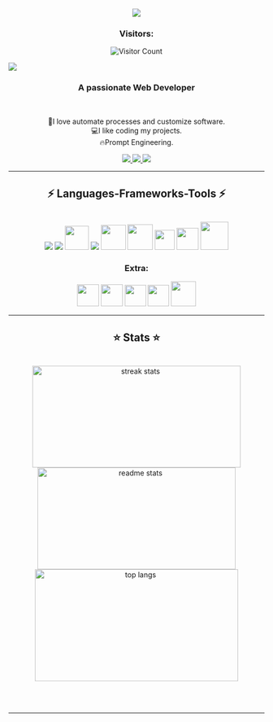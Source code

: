 <h1 align="center">
    <img src="https://readme-typing-svg.herokuapp.com/?font=Righteous&size=35&center=true&vCenter=true&width=500&height=70&duration=4000&lines=Hi+There!+👋;+I'm+Web+Developer!;+I'm+Frontend+Developer!" />
</h1>
<div align="center">
<h3>
Visitors:
</h3>

![Visitor Count](https://profile-counter.glitch.me/bm-jsms/count.svg)

</div>

<div>
   <img src="https://media.licdn.com/dms/image/D4E16AQGR0mXd7DL-WA/profile-displaybackgroundimage-shrink_350_1400/0/1704904332309?e=1726704000&v=beta&t=kBRHxui3Aw6eqCC1c5g-xbyVM-X1YygfY7TTioj-JcY"/>
</div>

<h3 align="center">A passionate Web Developer</h3>

<br/>

<div align="center">
 
🎨I love automate processes and customize software.
<br>
💻I like coding my projects.
<br>
🔥Prompt Engineering.

 </div>
 
<div align="center"> 
  <a href="https://bm-jsms-portfolio.vercel.app" target="_blank">
    <img src="https://img.shields.io/badge/Portfolio-%23000000.svg?style=for-the-badge&logo=firefox&logoColor=#FF7139">
  </a>
  <a href="mailto:bm.jsms04dev@gmail.com" target="_blank">
    <img src="https://img.shields.io/badge/Microsoft_Outlook-0078D4?style=for-the-badge&logo=gmail&logoColor=white">
  </a>
  <a href="https://www.linkedin.com/in/josu%C3%A9-emaxs-b39a80292/" target="_blank">
    <img src="https://img.shields.io/badge/LinkedIn-0077B5?style=for-the-badge&logo=linkedin&logoColor=white" target="_blank" />
  </a>
 
</div>

 <hr/>
 
<h2 align="center">⚡ Languages-Frameworks-Tools ⚡</h2>
<br/>
<div align="center">
  <img src="https://skillicons.dev/icons?i=html,css,javascript,typescript,py,php,nodejs,express,git,sass,tailwind,vuejs"/>
  <img src="https://skillicons.dev/icons?i=angular,astro,react,nextjs"/>
  <img width=47 src="https://icon.icepanel.io/Technology/svg/Azure-SQL-Database.svg"/>
  <img src="https://skillicons.dev/icons?i=vscode,github,mysql,jest,vitest,md,vite,netlify,vercel,graphql"/>
  <img width=49 src="https://seeklogo.com/images/R/react-query-logo-1340EA4CE9-seeklogo.com.png"/>
  <img width=50 src="https://user-images.githubusercontent.com/958486/218346783-72be5ae3-b953-4dd7-b239-788a882fdad6.svg"/>
  <img width=39 src="https://seeklogo.com/images/G/greensock-gsap-icon-logo-13BB451E88-seeklogo.com.png"/>
  <img width=43 src="https://seeklogo.com/images/F/framer-motion-logo-DA1E33CAA1-seeklogo.com.png"/>
  <img width=55 src="https://icon.icepanel.io/Technology/svg/pytest.svg"/>

</div>
<h3 align="center">Extra:</h3>

<div align="center">
  <img width=43 src="https://upload.wikimedia.org/wikipedia/commons/thumb/e/e9/Notion-logo.svg/100px-Notion-logo.svg.png?20220918151013"/>
  <img width=43 src="https://upload.wikimedia.org/wikipedia/commons/thumb/1/10/2023_Obsidian_logo.svg/240px-2023_Obsidian_logo.svg.png"/>
  <img width=42 src="https://freelogopng.com/images/all_img/1681038242chatgpt-logo-png.png"/>
  <img width=42 src="https://magoven.io/wp-content/uploads/2023/05/Google-Bard-Logo.png"/>
  <img width=49 src="https://seeklogo.com/images/P/pnpm-logo-21DC828CD8-seeklogo.com.png"/>
</div>

<hr/>

<h2 align="center">⭐ Stats ⭐</h2>
<br>
<div align=center>
  <img width=410 height=200 src="https://github-readme-streak-stats-salesp07.vercel.app/?user=bm-jsms&count_private=true&theme=algolia&border_radius=10" alt="streak stats" alt="streak stats"/>
  <img width=390 height=200 src="https://github-readme-stats.vercel.app/api?username=bm-jsms&count_private=true&show_icons=true&theme=algolia&border_radius=10" alt="readme stats" />
  <br/>
 <img width=400 height=220 align="center" src="https://github-readme-stats.vercel.app/api/top-langs/?username=bm-jsms&hide=HTML,Hack&langs_count=10&layout=compact&theme=algolia&border_radius=10&size_weight=0.5&count_weight=0.5&exclude_repo=github-readme-stats" alt="top langs" />
</div>

<br/><br/>

<hr/>

<br/>
